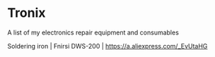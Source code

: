 # Tronix
A list of my electronics repair equipment and consumables

Soldering iron | Fnirsi DWS-200 | https://a.aliexpress.com/_EvUtaHG
